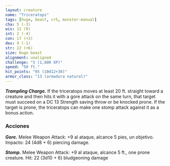 ```yaml
---
layout: creature
name: "Triceratops"
tags: [huge, beast, cr5, monster-manual]
cha: 5 (-3)
wis: 11 (0)
int: 2 (-4)
con: 17 (+3)
dex: 9 (-1)
str: 22 (+6)
size: Huge beast
alignment: unaligned
challenge: "5 (1,800 XP)"
speed: "50 ft."
hit_points: "95 (10d12+30)"
armor_class: "13 (armadura natural)"
---
```


***Trampling Charge.*** If the triceratops moves at least 20 ft. straight toward a creature and then hits it with a gore attack on the same turn, that target must succeed on a DC 13 Strength saving throw or be knocked prone. If the target is prone, the triceratops can make one stomp attack against it as a bonus action.

### Acciones

***Gore.*** Melee Weapon Attack: +9 al ataque, alcance 5 pies, un objetivo. Impacto: 24 (4d8 + 6) piercing damage.

***Stomp.*** Melee Weapon Attack: +9 al ataque, alcance 5 ft., one prone creature. Hit: 22 (3d10 + 6) bludgeoning damage